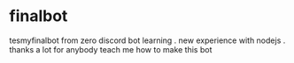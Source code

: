 # finalbot
tesmyfinalbot from zero discord bot learning . new experience with nodejs .
thanks a lot for anybody teach me how to make this bot
